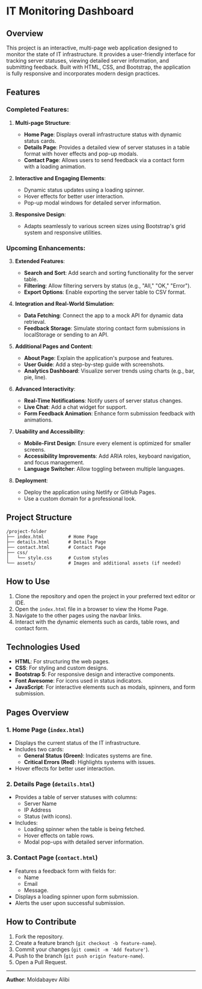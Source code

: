 # IT Monitoring Dashboard

## Overview
This project is an interactive, multi-page web application designed to monitor the state of IT infrastructure. It provides a user-friendly interface for tracking server statuses, viewing detailed server information, and submitting feedback. Built with HTML, CSS, and Bootstrap, the application is fully responsive and incorporates modern design practices.

## Features
### Completed Features:
1. **Multi-page Structure**:
   - **Home Page**: Displays overall infrastructure status with dynamic status cards.
   - **Details Page**: Provides a detailed view of server statuses in a table format with hover effects and pop-up modals.
   - **Contact Page**: Allows users to send feedback via a contact form with a loading animation.

2. **Interactive and Engaging Elements**:
   - Dynamic status updates using a loading spinner.
   - Hover effects for better user interaction.
   - Pop-up modal windows for detailed server information.

3. **Responsive Design**:
   - Adapts seamlessly to various screen sizes using Bootstrap's grid system and responsive utilities.

### Upcoming Enhancements:

3. **Extended Features**:
   - **Search and Sort**: Add search and sorting functionality for the server table.
   - **Filtering**: Allow filtering servers by status (e.g., "All," "OK," "Error").
   - **Export Options**: Enable exporting the server table to CSV format.

4. **Integration and Real-World Simulation**:
   - **Data Fetching**: Connect the app to a mock API for dynamic data retrieval.
   - **Feedback Storage**: Simulate storing contact form submissions in localStorage or sending to an API.

5. **Additional Pages and Content**:
   - **About Page**: Explain the application's purpose and features.
   - **User Guide**: Add a step-by-step guide with screenshots.
   - **Analytics Dashboard**: Visualize server trends using charts (e.g., bar, pie, line).

6. **Advanced Interactivity**:
   - **Real-Time Notifications**: Notify users of server status changes.
   - **Live Chat**: Add a chat widget for support.
   - **Form Feedback Animation**: Enhance form submission feedback with animations.

7. **Usability and Accessibility**:
   - **Mobile-First Design**: Ensure every element is optimized for smaller screens.
   - **Accessibility Improvements**: Add ARIA roles, keyboard navigation, and focus management.
   - **Language Switcher**: Allow toggling between multiple languages.

8. **Deployment**:
   - Deploy the application using Netlify or GitHub Pages.
   - Use a custom domain for a professional look.

## Project Structure
```
/project-folder
├── index.html         # Home Page
├── details.html       # Details Page
├── contact.html       # Contact Page
├── css/
│   └── style.css      # Custom styles
└── assets/            # Images and additional assets (if needed)
```

## How to Use
1. Clone the repository and open the project in your preferred text editor or IDE.
2. Open the `index.html` file in a browser to view the Home Page.
3. Navigate to the other pages using the navbar links.
4. Interact with the dynamic elements such as cards, table rows, and contact form.

## Technologies Used
- **HTML**: For structuring the web pages.
- **CSS**: For styling and custom designs.
- **Bootstrap 5**: For responsive design and interactive components.
- **Font Awesome**: For icons used in status indicators.
- **JavaScript**: For interactive elements such as modals, spinners, and form submission.

## Pages Overview
### 1. Home Page (`index.html`)
- Displays the current status of the IT infrastructure.
- Includes two cards:
  - **General Status (Green)**: Indicates systems are fine.
  - **Critical Errors (Red)**: Highlights systems with issues.
- Hover effects for better user interaction.

### 2. Details Page (`details.html`)
- Provides a table of server statuses with columns:
  - Server Name
  - IP Address
  - Status (with icons).
- Includes:
  - Loading spinner when the table is being fetched.
  - Hover effects on table rows.
  - Modal pop-ups with detailed server information.

### 3. Contact Page (`contact.html`)
- Features a feedback form with fields for:
  - Name
  - Email
  - Message.
- Displays a loading spinner upon form submission.
- Alerts the user upon successful submission.

## How to Contribute
1. Fork the repository.
2. Create a feature branch (`git checkout -b feature-name`).
3. Commit your changes (`git commit -m 'Add feature'`).
4. Push to the branch (`git push origin feature-name`).
5. Open a Pull Request.

---
**Author**: Moldabayev Alibi
